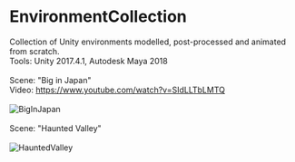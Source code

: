 # EnvironmentCollection
Collection of Unity environments modelled, post-processed and animated from scratch.<br>
Tools: Unity 2017.4.1, Autodesk Maya 2018<br><br>
Scene: "Big in Japan"<br>
Video: https://www.youtube.com/watch?v=SIdLLTbLMTQ<br><br>
![BigInJapan](https://imgur.com/DJJtMqR.png)<br><br>
Scene: "Haunted Valley"<br><br>
![HauntedValley](https://imgur.com/b8kTJz3.png)
